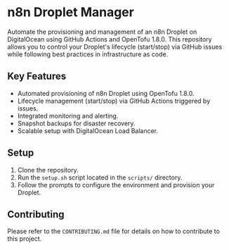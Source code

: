 # n8n Droplet Manager

Automate the provisioning and management of an n8n Droplet on DigitalOcean using GitHub Actions and OpenTofu 1.8.0. This repository allows you to control your Droplet's lifecycle (start/stop) via GitHub issues while following best practices in infrastructure as code.

## Key Features

- Automated provisioning of n8n Droplet using OpenTofu 1.8.0.
- Lifecycle management (start/stop) via GitHub Actions triggered by issues.
- Integrated monitoring and alerting.
- Snapshot backups for disaster recovery.
- Scalable setup with DigitalOcean Load Balancer.

## Setup

1. Clone the repository.
2. Run the `setup.sh` script located in the `scripts/` directory.
3. Follow the prompts to configure the environment and provision your Droplet.

## Contributing

Please refer to the `CONTRIBUTING.md` file for details on how to contribute to this project.
